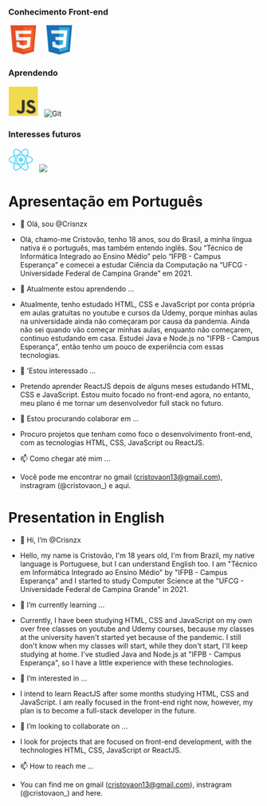 ### Conhecimento Front-end
<img src="https://raw.githubusercontent.com/devicons/devicon/master/icons/html5/html5-original.svg" alt="HTML" width="60"> &nbsp;
<img src="https://raw.githubusercontent.com/devicons/devicon/master/icons/css3/css3-original.svg" alt="CSS" width="60"> &nbsp;

### Aprendendo
<img src="https://raw.githubusercontent.com/devicons/devicon/master/icons/javascript/javascript-original.svg" alt="JavaScript" width="60"> &nbsp;
<img src="https://upload.wikimedia.org/wikipedia/commons/thumb/3/3f/Git_icon.svg/97px-Git_icon.svg.png" alt="Git" width="60"> &nbsp;

### Interesses futuros
<img src="https://raw.githubusercontent.com/devicons/devicon/master/icons/react/react-original.svg" width="50"> &nbsp;
<img src="https://img1.gratispng.com/20180425/xeq/kisspng-node-js-javascript-web-application-express-js-comp-5ae0f84de7b809.1939946215246930699491.jpg" width="50"> &nbsp;

# Apresentação em Português

- 👋 Olá, sou @Crisnzx

- Olá, chamo-me Cristovão, tenho 18 anos, sou do Brasil, a minha língua nativa é o português, mas também entendo inglês. Sou “Técnico de Informática Integrado ao Ensino Médio” pelo “IFPB - Campus Esperança” e comecei a estudar Ciência da Computação na “UFCG - Universidade Federal de Campina Grande” em 2021.

- 🌱 Atualmente estou aprendendo ...

- Atualmente, tenho estudado HTML, CSS e JavaScript por conta própria em aulas gratuitas no youtube e cursos da Udemy, porque minhas aulas na universidade ainda não começaram por causa da pandemia. Ainda não sei quando vão começar minhas aulas, enquanto não começarem, continuo estudando em casa. Estudei Java e Node.js no "IFPB - Campus Esperança", então tenho um pouco de experiência com essas tecnologias.

- 👀 'Estou interessado ...

- Pretendo aprender ReactJS depois de alguns meses estudando HTML, CSS e JavaScript. Estou muito focado no front-end agora, no entanto, meu plano é me tornar um desenvolvedor full stack no futuro.

- 💞️ Estou procurando colaborar em ...

- Procuro projetos que tenham como foco o desenvolvimento front-end, com as tecnologias HTML, CSS, JavaScript ou ReactJS.

- 📫 Como chegar até mim ...

- Você pode me encontrar no gmail (cristovaon13@gmail.com), instragram (@cristovaon_) e aqui.


# Presentation in English
- 👋 Hi, I’m @Crisnzx 
- Hello, my name is Cristovão,  I'm 18 years old, I'm from Brazil, my native language is Portuguese, but I can understand English too. I am "Técnico em Informática Integrado ao Ensino Médio" by "IFPB - Campus Esperança" and I started to study Computer Science at the "UFCG - Universidade Federal de Campina Grande" in 2021.

- 🌱 I’m currently learning ...
- Currently, I have been studying HTML, CSS and JavaScript on my own over free classes on youtube and Udemy courses, because my classes at the university haven't started yet because of the pandemic. I still don't know when my classes will start, while they don't start, I'll keep studying at home. I've studied Java and Node.js at "IFPB - Campus Esperança", so I have a little experience with these technologies.

- 👀 I’m interested in ...
- I intend to learn ReactJS after some months studying HTML, CSS and JavaScript. I am really focused in the front-end right now, however, my plan is to become a full-stack developer in the future.

- 💞️ I’m looking to collaborate on ...
- I look for projects that are focused on front-end development, with the technologies HTML, CSS, JavaScript or ReactJS.

- 📫 How to reach me ...
- You can find me on gmail (cristovaon13@gmail.com), instragram (@cristovaon_) and here.
<!---
Crisnzx/Crisnzx is a ✨ special ✨ repository because its `README.md` (this file) appears on your GitHub profile.
You can click the Preview link to take a look at your changes.
--->

